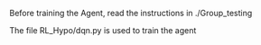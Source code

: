 Before training the Agent, read the instructions in ./Group_testing

The file RL_Hypo/dqn.py is used to train the agent
